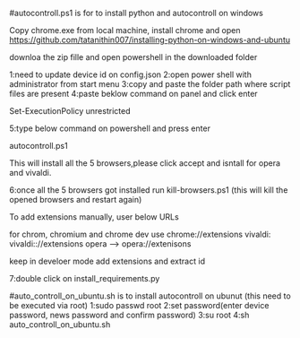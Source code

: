 #autocontroll.ps1 is for to install python and autocontroll on windows 

Copy chrome.exe from local machine, install chrome and open https://github.com/tatanithin007/installing-python-on-windows-and-ubuntu

downloa the zip fille and open powershell in the downloaded folder

1:need to update device id on config.json
2:open power shell with administrator from start menu
3:copy and paste the folder path where script files are present
4:paste beklow command on panel and click enter

Set-ExecutionPolicy unrestricted

5:type below command on powershell and press enter 

autocontroll.ps1 

This will install all the 5 browsers,please click accept and isntall for opera and vivaldi.

6:once all the 5 browsers got installed run kill-browsers.ps1 (this will kill the opened browsers and restart again)

To add extensions manually, user below URLs

for chrom, chromium and chrome dev use chrome://extensions
vivaldi: vivaldi:://extensions
opera --> opera://extenisons

keep in develoer mode add extensions and extract id

7:double click on install_requirements.py


#auto_controll_on_ubuntu.sh is to install autocontroll on ubunut (this need to be executed via root)
1:sudo passwd root
2:set password(enter device password, news password and confirm password)
3:su root
4:sh auto_controll_on_ubuntu.sh